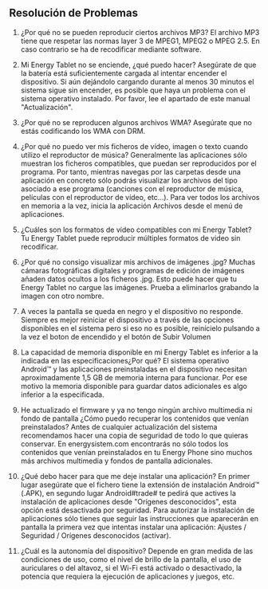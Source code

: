 ## Resolución de Problemas

1.	¿Por qué no se pueden reproducir ciertos archivos MP3?
El archivo MP3 tiene que respetar las normas layer 3 de MPEG1, MPEG2 o MPEG 2.5. En caso contrario se ha de recodificar mediante software.

2.	Mi Energy Tablet no se enciende, ¿qué puedo hacer?
Asegúrate de que la batería está suficientemente cargada al intentar encender el dispositivo. Si aún dejándolo cargando durante al menos 30 minutos el sistema sigue sin encender, es posible que haya un problema con el sistema operativo instalado. Por favor, lee el apartado de este manual "Actualización".

3.	¿Por qué no se reproducen algunos archivos WMA?
Asegúrate que no estás codificando los WMA con DRM.

4.	¿Por qué no puedo ver mis ficheros de vídeo, imagen o texto cuando utilizo el reproductor de música?
Generalmente las aplicaciones sólo muestran los ficheros compatibles, que puedan ser reproducidos por el programa. Por tanto, mientras navegas por las carpetas desde una aplicación en concreto sólo podrás visualizar los archivos del tipo asociado a ese programa (canciones con el reproductor de música, películas con el reproductor de vídeo, etc...). Para ver todos los archivos en memoria a la vez, inicia la aplicación Archivos desde el menú de aplicaciones.

5.	¿Cuáles son los formatos de vídeo compatibles con mi Energy Tablet?
Tu Energy Tablet puede reproducir múltiples formatos de video sin recodificar.

6.	¿Por qué no consigo visualizar mis archivos de imágenes .jpg?
Muchas cámaras fotográficas digitales y programas de edición de imágenes añaden datos ocultos a los ficheros .jpg. Esto puede hacer que tu Energy Tablet no cargue las imágenes. Prueba a eliminarlos grabando la imagen con otro nombre.

7.	A veces la pantalla se queda en negro y el dispositivo no responde.
Siempre es mejor reiniciar el dispositivo a través de las opciones disponibles en el sistema pero si eso no es posible, reinícielo pulsando a la vez el boton de encendido y el botón de Subir Volumen

8.	La capacidad de memoria disponible en mi Energy Tablet es  inferior a la indicada en las especificaciones¿Por qué?
El sistema operativo Android™ y las aplicaciones preinstaladas en el dispositivo necesitan aproximadamente 1,5 GB de memoria interna para funcionar. Por ese motivo la memoria disponible para guardar datos adicionales es algo inferior a la especificada.

9.	He actualizado el firmware y ya no tengo ningún archivo multimedia ni fondo de pantalla ¿Cómo puedo recuperar los contenidos que venían preinstalados?
Antes de cualquier actualización del sistema recomendamos hacer una copia de seguridad de todo lo que quieras conservar. En energysistem.com encontrarás no sólo todos los contenidos que venían preinstalados en tu Energy Phone sino muchos más archivos multimedia y fondos de pantalla adicionales.

10.	¿Qué debo hacer para que me deje instalar una aplicación?
En primer lugar asegúrate que el fichero tiene la extensión de instalación Android™ (.APK), en segundo lugar Android#trade# te pedirá que actives la instalación de aplicaciones desde "Orígenes desconocidos", esta opción está desactivada por seguridad. Para autorizar la instalación de aplicaciones sólo tienes que seguir las instrucciones que aparecerán en pantalla la primera vez que intentas instalar una aplicación: Ajustes / Seguridad / Orígenes desconocidos (activar).

11.	¿Cuál es la autonomía del dispositivo?
Depende en gran medida de las condiciones de uso, como el nivel de brillo de la pantalla, el uso de auriculares o del altavoz, si el Wi-Fi está activado o desactivado, la potencia que requiera la ejecución de aplicaciones y juegos, etc.
